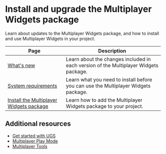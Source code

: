 # Install and upgrade the Multiplayer Widgets package

Learn about updates to the Multiplayer Widgets package, and how to install and use Multiplayer Widgets in your project.

| **Page**                                                      | **Description**                                                                      |
|---------------------------------------------------------------|--------------------------------------------------------------------------------------|
| [What's new](whats-new-widgets.md)                            | Learn about the changes included in each version of the Multiplayer Widgets package. |
| [System requirements](sys-req-widgets.md)                     | Learn what you need to install before you can use the Multiplayer Widgets package.   |
| [Install the Multiplayer Widgets package](install-widgets.md) | Learn how to add the Multiplayer Widgets package to your project.                    |

## Additional resources
* [Get started with UGS](https://docs.unity.com/ugs/en-us/manual/overview/manual/getting-started)
* [Multiplayer Play Mode](https://docs-multiplayer.unity3d.com/mppm/current/about/)
* [Multiplayer Tools](https://docs-multiplayer.unity3d.com/tools/current/about/)

